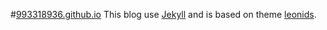 #[993318936.github.io](http://993318936.github.io/blog)
This blog use [Jekyll](http://jekyllrb.com) and is based on theme [leonids](https://github.com/renyuanz/leonids).

